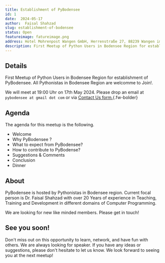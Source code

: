 ```yaml
---
title: Establishment of PyBodensee
id: 1 
date:  2024-05-17
author:  Faisal Shahzad
slug: establishment-of-bodensee
status: Open
featureimage: fatureimage.png
address: Hotel Mohrenpost Wangen GmbH, Herrenstraße 27, 88239 Wangen im Allgaeu, Germany
description: First Meetup of Python Users in Bodensee Region for establishment of PyBodensee. All Pythonistas in Bodensee Region are welcomme to Join!
---
```


## Details
First Meetup of Python Users in Bodensee Region for establishment of PyBodensee. All Pythonistas in Bodensee Region are welcomme to Join!.

We will meet at 19:00 Uhr on 17th May 2024. Please drop an email at ``pybodensee at gmail dot com`` or via [Contact Us form.](/contact/){.fw-bolder}

## Agenda

The agenda for this meetup is the following. 

- Welcome
- Why PyBodensee ?
- What to expect from PyBodensee?
- How to contribute to PyBodense?
- Suggestions & Comments
- Conclusion
- Dinner

## About

PyBodensee is hosted by Pythonistas in Bodensee region. Current focal person is Dr. Faisal Shahzad with over 20 Years of experience in Teaching, Training and Development in different domains of Computer Programming.

We are looking for new like minded members. Please get in touch!


## See you soon!
Don't miss out on this opportunity to learn, network, and have fun with others. We are always looking for speaker. If you have any ideas or suggestions, please don't hesitate to let us know. We look forward to seeing you at the next meetup!